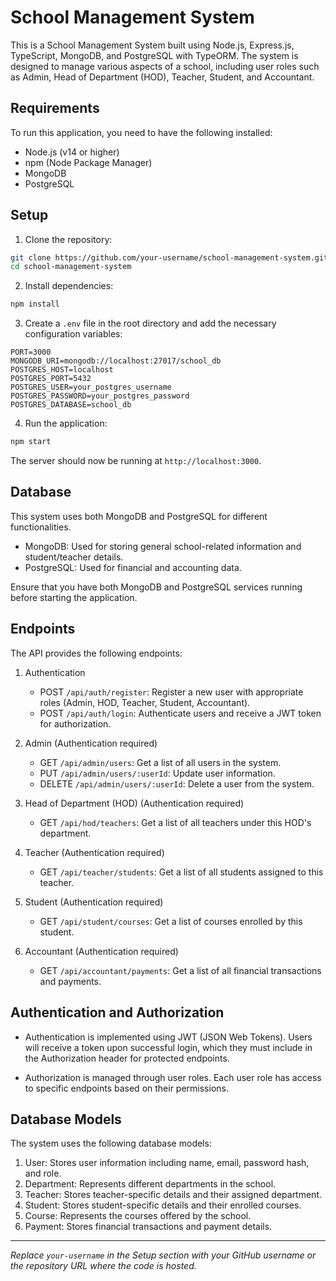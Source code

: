 # School Management System

This is a School Management System built using Node.js, Express.js, TypeScript, MongoDB, and PostgreSQL with TypeORM. The system is designed to manage various aspects of a school, including user roles such as Admin, Head of Department (HOD), Teacher, Student, and Accountant.

## Requirements

To run this application, you need to have the following installed:

- Node.js (v14 or higher)
- npm (Node Package Manager)
- MongoDB
- PostgreSQL

## Setup

1. Clone the repository:

```bash
git clone https://github.com/your-username/school-management-system.git
cd school-management-system
```

2. Install dependencies:

```bash
npm install
```

3. Create a `.env` file in the root directory and add the necessary configuration variables:

```dotenv
PORT=3000
MONGODB_URI=mongodb://localhost:27017/school_db
POSTGRES_HOST=localhost
POSTGRES_PORT=5432
POSTGRES_USER=your_postgres_username
POSTGRES_PASSWORD=your_postgres_password
POSTGRES_DATABASE=school_db
```

4. Run the application:

```bash
npm start
```

The server should now be running at `http://localhost:3000`.

## Database

This system uses both MongoDB and PostgreSQL for different functionalities.

- MongoDB: Used for storing general school-related information and student/teacher details.
- PostgreSQL: Used for financial and accounting data.

Ensure that you have both MongoDB and PostgreSQL services running before starting the application.

## Endpoints

The API provides the following endpoints:

1. Authentication
   - POST `/api/auth/register`: Register a new user with appropriate roles (Admin, HOD, Teacher, Student, Accountant).
   - POST `/api/auth/login`: Authenticate users and receive a JWT token for authorization.

2. Admin (Authentication required)
   - GET `/api/admin/users`: Get a list of all users in the system.
   - PUT `/api/admin/users/:userId`: Update user information.
   - DELETE `/api/admin/users/:userId`: Delete a user from the system.

3. Head of Department (HOD) (Authentication required)
   - GET `/api/hod/teachers`: Get a list of all teachers under this HOD's department.

4. Teacher (Authentication required)
   - GET `/api/teacher/students`: Get a list of all students assigned to this teacher.

5. Student (Authentication required)
   - GET `/api/student/courses`: Get a list of courses enrolled by this student.

6. Accountant (Authentication required)
   - GET `/api/accountant/payments`: Get a list of all financial transactions and payments.

## Authentication and Authorization

- Authentication is implemented using JWT (JSON Web Tokens). Users will receive a token upon successful login, which they must include in the Authorization header for protected endpoints.

- Authorization is managed through user roles. Each user role has access to specific endpoints based on their permissions.

## Database Models

The system uses the following database models:

1. User: Stores user information including name, email, password hash, and role.
2. Department: Represents different departments in the school.
3. Teacher: Stores teacher-specific details and their assigned department.
4. Student: Stores student-specific details and their enrolled courses.
5. Course: Represents the courses offered by the school.
6. Payment: Stores financial transactions and payment details.


---
_Replace `your-username` in the Setup section with your GitHub username or the repository URL where the code is hosted._

